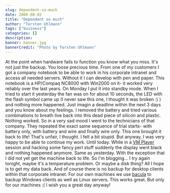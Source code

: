 ```yaml
---
slug: dependent-so-much
date: 2006-08-02
title: "Dependent so much"
author: "Torsten Uhlmann"
tags: ["business"]
categories: []
description:
banner: banner.jpg
bannerCredit: "Photo by Torsten Uhlmann"
---
```


At the point when hardware fails to function you know what you miss. It's not just the backup. You loose precious time. From one of my customers I got a company notebook to be able to work in his corporate intranet and access all needed servers. Without it I can develop with pen and paper. This notebook is a HP/Compaq NC8000 with Win2000 on it- it worked very reliably over the last years. On Monday I put it into standby mode. When I tried to start it yesterday the fan was on for about 10 seconds, the LED with the flash symbol came up (I never saw this one, I thought it was broken :) ) and nothing more happened. Just imagin a deadline within the next 3 days and you know about my feelings. I removed the battery and tried various combinations to breath live back into this dead piece of silicon and plastic. Nothing worked. So in a very sad mood I went to the technicians of that company. They repeated the exact same sequence of trial starts- with battery only, with battery and wire and finally wire only. This one brought it back to life! That's unfair, I thought. I felt a bit stupid. But anyway, I was very happy to be able to continue my work. Until today. While in a [VM Player](http://www.vmware.com/products/player/) session and hacking some fancy perl stuff suddenly the display went black and nothing happened anymore. Same as yesterday. With the exception that I did not yet get the machine back to life. So I'm blogging... I try again tonight, maybe it's a temperature problem. Or maybe a disk thing? All I hope is to get my data back. And of course there is no backup for desktop clients within that corporate intranet. For our own machines we use [bacula](http://www.bacula.org/) to backup Windows clients as well as Linux servers. This works great. But only for our machines :( I wish you a great day anyway!
